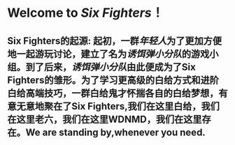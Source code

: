 # Welcome to *Six Fighters*！

## Six Fighters的起源: 起初，一群***年轻人***为了更加方便地一起游玩讨论，建立了名为***诱饵弹小分队***的游戏小组。到了后来，***诱饵弹小分队***由此便成为了Six Fighters的雏形。为了学习更高级的白给方式和进阶白给高端技巧，一群白给鬼才怀揣各自的白给梦想，有意无意地聚在了Six Fighters,我们在这里白给，我们在这里老六，我们在这里WDNMD，我们在这里存在。**We are standing by,whenever you need.**

